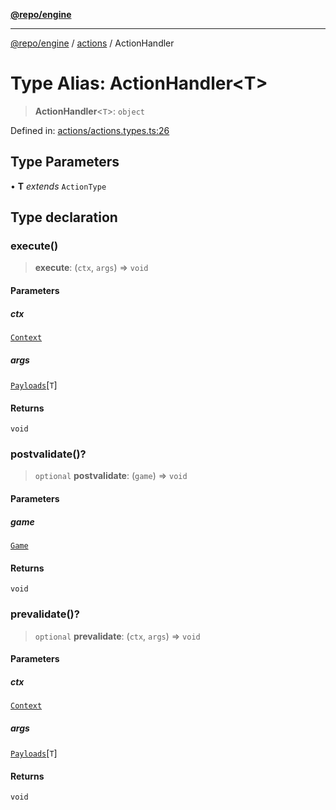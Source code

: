 [**@repo/engine**](../../README.md)

***

[@repo/engine](../../modules.md) / [actions](../README.md) / ActionHandler

# Type Alias: ActionHandler\<T\>

> **ActionHandler**\<`T`\>: `object`

Defined in: [actions/actions.types.ts:26](https://github.com/alexqguo/drinking-board-game-v3/blob/777aa202e06806bc9b03f700c22b547a7cb3d53b/packages/engine/src/actions/actions.types.ts#L26)

## Type Parameters

• **T** *extends* `ActionType`

## Type declaration

### execute()

> **execute**: (`ctx`, `args`) => `void`

#### Parameters

##### ctx

[`Context`](../../context/classes/Context.md)

##### args

[`Payloads`](../interfaces/Payloads.md)\[`T`\]

#### Returns

`void`

### postvalidate()?

> `optional` **postvalidate**: (`game`) => `void`

#### Parameters

##### game

[`Game`](../../gamestate/type-aliases/Game.md)

#### Returns

`void`

### prevalidate()?

> `optional` **prevalidate**: (`ctx`, `args`) => `void`

#### Parameters

##### ctx

[`Context`](../../context/classes/Context.md)

##### args

[`Payloads`](../interfaces/Payloads.md)\[`T`\]

#### Returns

`void`
